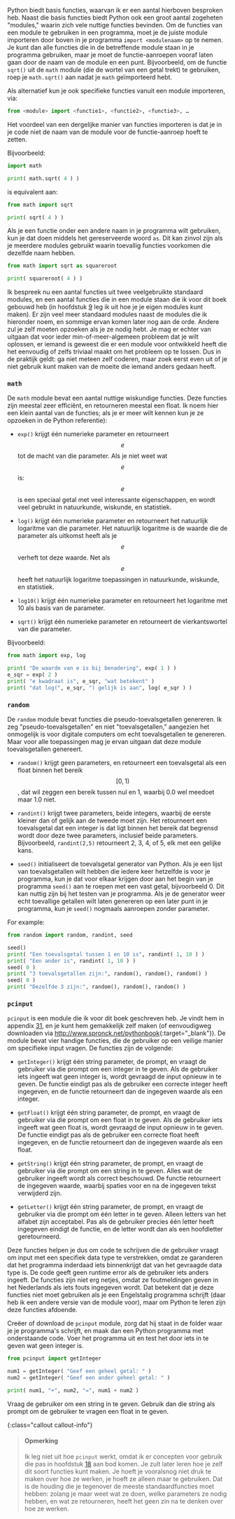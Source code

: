 Python biedt basis functies, waarvan ik er een aantal hierboven
besproken heb. Naast die basis functies biedt Python ook een groot
aantal zogeheten "modules," waarin zich vele nuttige functies bevinden.
Om de functies van een module te gebruiken in een programma, moet je de
juiste module importeren door boven in je programma
`import <modulenaam>` op te nemen. Je kunt dan alle functies die in de
betreffende module staan in je programma gebruiken, maar je moet de
functie-aanroepen vooraf laten gaan door de naam van de module en een
punt. Bijvoorbeeld, om de functie `sqrt()` uit de `math` module (die de
wortel van een getal trekt) te gebruiken, roep je `math.sqrt()` aan
nadat je `math` geïmporteerd hebt.

Als alternatief kun je ook specifieke functies vanuit een module
importeren, via:  

```python
from <module> import <functie1>, <functie2>, <functie3>, …
```
  
Het voordeel van een dergelijke manier van functies importeren is dat je
in je code niet de naam van de module voor de functie-aanroep hoeft te
zetten.

Bijvoorbeeld:

```python
import math

print( math.sqrt( 4 ) )
```

is equivalent aan:

```python
from math import sqrt

print( sqrt( 4 ) )
```

Als je een functie onder een andere naam in je programma wilt gebruiken,
kun je dat doen middels het gereserveerde woord `as`. Dit kan zinvol
zijn als je meerdere modules gebruikt waarin toevallig functies
voorkomen die dezelfde naam hebben.

```python
from math import sqrt as squareroot

print( squareroot( 4 ) )
```

Ik bespreek nu een aantal functies uit twee veelgebruikte standaard
modules, en een aantal functies die in een module staan die ik voor dit
boek gebouwd heb (in hoofdstuk
<a href="#ch:functions" data-reference-type="ref" data-reference="ch:functions">9</a>
leg ik uit hoe je je eigen modules kunt maken). Er zijn veel meer
standaard modules naast de modules die ik hieronder noem, en sommige
ervan komen later nog aan de orde. Andere zul je zelf moeten opzoeken
als je ze nodig hebt. Je mag er echter van uitgaan dat voor ieder
min-of-meer-algemeen probleem dat je wilt oplossen, er iemand is geweest
die er een module voor ontwikkeld heeft die het eenvoudig of zelfs
triviaal maakt om het probleem op te lossen. Dus in de praktijk geldt:
ga niet meteen zelf coderen, maar zoek eerst even uit of je niet gebruik
kunt maken van de moeite die iemand anders gedaan heeft.

### `math`

De `math` module bevat een aantal nuttige wiskundige functies. Deze
functies zijn meestal zeer efficiënt, en retourneren meestal een float.
Ik noem hier een klein aantal van de functies; als je er meer wilt
kennen kun je ze opzoeken in de Python referentie):

-   `exp()` krijgt één numerieke parameter en retourneert $$e$$ tot de
    macht van die parameter. Als je niet weet wat $$e$$ is: $$e$$ is een
    speciaal getal met veel interessante eigenschappen, en wordt veel
    gebruikt in natuurkunde, wiskunde, en statistiek.

-   `log()` krijgt één numerieke parameter en retourneert het natuurlijk
    logaritme van die parameter. Het natuurlijk logaritme is de waarde
    die de parameter als uitkomst heeft als je $$e$$ verheft tot deze
    waarde. Net als $$e$$ heeft het natuurlijk logaritme toepassingen in
    natuurkunde, wiskunde, en statistiek.

-   `log10()` krijgt één numerieke parameter en retourneert het
    logaritme met 10 als basis van de parameter.

-   `sqrt()` krijgt één numerieke parameter en retourneert de
    vierkantswortel van die parameter.

Bijvoorbeeld:

```python
from math import exp, log

print( "De waarde van e is bij benadering", exp( 1 ) )
e_sqr = exp( 2 )
print( "e kwadraat is", e_sqr, "wat betekent" )
print( "dat log(", e_sqr, ") gelijk is aan", log( e_sqr ) )
```

### `random`

De `random` module bevat functies die pseudo-toevalsgetallen genereren.
Ik zeg "pseudo-toevalsgetallen" en niet "toevalsgetallen," aangezien het
onmogelijk is voor digitale computers om echt toevalsgetallen te
genereren. Maar voor alle toepassingen mag je ervan uitgaan dat deze
module toevalsgetallen genereert.

-   `random()` krijgt geen parameters, en retourneert een toevalsgetal
    als een float binnen het bereik $$[0,1)$$, dat wil zeggen een bereik
    tussen nul en 1, waarbij 0.0 wel meedoet maar 1.0 niet.

-   `randint()` krijgt twee parameters, beide integers, waarbij de
    eerste kleiner dan of gelijk aan de tweede moet zijn. Het
    retourneert een toevalsgetal dat een integer is dat ligt binnen het
    bereik dat begrensd wordt door deze twee parameters, inclusief beide
    parameters. Bijvoorbeeld, `randint(2,5)` retourneert 2, 3, 4, of 5,
    elk met een gelijke kans.

-   `seed()` initialiseert de toevalsgetal generator van Python. Als je
    een lijst van toevalsgetallen wilt hebben die iedere keer hetzelfde
    is voor je programma, kun je dat voor elkaar krijgen door aan het
    begin van je programma `seed()` aan te roepen met een vast getal,
    bijvoorbeeld 0. Dit kan nuttig zijn bij het testen van je programma.
    Als je de generator weer echt toevallige getallen wilt laten
    genereren op een later punt in je programma, kun je `seed()`
    nogmaals aanroepen zonder parameter.

For example:

```python
from random import random, randint, seed

seed()
print( "Een toevalsgetal tussen 1 en 10 is", randint( 1, 10 ) )
print( "Een ander is", randint( 1, 10 ) )
seed( 0 )
print( "3 toevalsgetallen zijn:", random(), random(), random() )
seed( 0 )
print( "Dezelfde 3 zijn:", random(), random(), random() )
```

### `pcinput`

`pcinput` is een module die ik voor dit boek geschreven heb. Je vindt
hem in appendix
<a href="#ch:pcinput" data-reference-type="ref" data-reference="ch:pcinput">31</a>,
en je kunt hem gemakkelijk zelf maken (of eenvoudigweg downloaden via
<http://www.spronck.net/pythonbook>{:target="_blank"}). De module bevat vier handige
functies, die de gebruiker op een veilige manier om specifieke input
vragen. De functies zijn de volgende:

-   `getInteger()` krijgt één string parameter, de prompt, en vraagt de
    gebruiker via die prompt om een integer in te geven. Als de
    gebruiker iets ingeeft wat geen integer is, wordt gevraagd de input
    opnieuw in te geven. De functie eindigt pas als de gebruiker een
    correcte integer heeft ingegeven, en de functie retourneert dan de
    ingegeven waarde als een integer.

-   `getFloat()` krijgt één string parameter, de prompt, en vraagt de
    gebruiker via die prompt om een float in te geven. Als de gebruiker
    iets ingeeft wat geen float is, wordt gevraagd de input opnieuw in
    te geven. De functie eindigt pas als de gebruiker een correcte float
    heeft ingegeven, en de functie retourneert dan de ingegeven waarde
    als een float.

-   `getString()` krijgt één string parameter, de prompt, en vraagt de
    gebruiker via die prompt om een string in te geven. Alles wat de
    gebruiker ingeeft wordt als correct beschouwd. De functie
    retourneert de ingegeven waarde, waarbij spaties voor en na de
    ingegeven tekst verwijderd zijn.

-   `getLetter()` krijgt één string parameter, de prompt, en vraagt de
    gebruiker via die prompt om één letter in te geven. Alleen letters
    van het alfabet zijn acceptabel. Pas als de gebruiker precies één
    letter heeft ingegeven eindigt de functie, en de letter wordt dan
    als een hoofdletter geretourneerd.

Deze functies helpen je dus om code te schrijven die de gebruiker vraagt
om input met een specifiek data type te verstrekken, omdat ze garanderen
dat het programma inderdaad iets binnenkrijgt dat van het gevraagde data
type is. De code geeft geen runtime error als de gebruiker iets anders
ingeeft. De functies zijn niet erg netjes, omdat ze foutmeldingen geven
in het Nederlands als iets fouts ingegeven wordt. Dat betekent dat je
deze functies niet moet gebruiken als je een Engelstalig programma
schrijft (daar heb ik een andere versie van de module voor), maar om
Python te leren zijn deze functies afdoende.

Creëer of download de `pcinput` module, zorg dat hij staat in de folder
waar je je programma's schrijft, en maak dan een Python programma met
onderstaande code. Voer het programma uit en test het door iets in te
geven wat geen integer is.

```python
from pcinput import getInteger

num1 = getInteger( "Geef een geheel getal: " )
num2 = getInteger( "Geef een ander geheel getal: " )

print( num1, "+", num2, "=", num1 + num2 )
```

Vraag de gebruiker om een string in te geven. Gebruik dan die string als
prompt om de gebruiker te vragen een float in te geven.

{:class="callout callout-info"}
> #### Opmerking
> Ik leg niet uit hoe `pcinput` werkt, omdat ik er concepten voor gebruik die pas in hoofdstuk <a href="#ch:exceptions" data-reference-type="ref" data-reference="ch:exceptions">18</a> aan bod komen. Je zult later leren hoe je zelf dit soort functies kunt maken. Je hoeft je vooralsnog niet druk te maken over hoe ze werken, je hoeft ze alleen maar te gebruiken. Dat is de houding die je tegenover de meeste standaardfuncties moet hebben: zolang je maar weet wat ze doen, welke parameters ze nodig hebben, en wat ze retourneren, heeft het geen zin na te denken over hoe ze werken.
